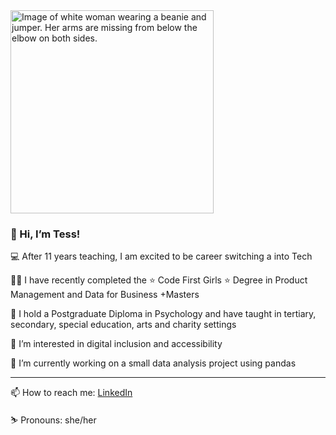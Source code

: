<img width="325" alt="Image of white woman wearing a beanie and jumper. Her arms are missing from below the elbow on both sides." src="https://github.com/user-attachments/assets/ce7db9bc-6183-4614-8c0c-34878278e6fd">

### 👋 Hi, I’m Tess!

💻  After 11 years teaching, I am excited to be career switching a into Tech

👩‍💻 I have recently completed the ⭐️ Code First Girls ⭐️ Degree in Product Management and Data for Business +Masters

🧠 I hold a Postgraduate Diploma in Psychology and have taught in tertiary, secondary, special education, arts and charity settings

🦾 I’m interested in digital inclusion and accessibility

🌱 I’m currently working on a small data analysis project using pandas

---
📫 How to reach me: [LinkedIn](https://www.linkedin.com/in/tess-connell/)

⛷️ Pronouns: she/her
